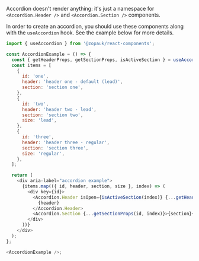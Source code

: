 Accordion doesn't render anything: it's just a namespace for `<Accordion.Header />` and `<Accordion.Section />` components.

In order to create an accordion, you should use these components along with the `useAccordion` hook.
See the example below for more details.

```js
import { useAccordion } from '@zopauk/react-components';

const AccordionExample = () => {
  const { getHeaderProps, getSectionProps, isActiveSection } = useAccordion();
  const items = [
    {
      id: 'one',
      header: 'header one - default (lead)',
      section: 'section one',
    },
    {
      id: 'two',
      header: 'header two - lead',
      section: 'section two',
      size: 'lead',
    },
    {
      id: 'three',
      header: 'header three - regular',
      section: 'section three',
      size: 'regular',
    },
  ];

  return (
    <div aria-label="accordion example">
      {items.map(({ id, header, section, size }, index) => (
        <div key={id}>
          <Accordion.Header isOpen={isActiveSection(index)} {...getHeaderProps(id, index)} textSize={size}>
            {header}
          </Accordion.Header>
          <Accordion.Section {...getSectionProps(id, index)}>{section}</Accordion.Section>
        </div>
      ))}
    </div>
  );
};

<AccordionExample />;
```

